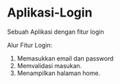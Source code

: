 # Aplikasi-Login
Sebuah Aplikasi dengan fitur login


Alur Fitur Login:
1. Memasukkan email dan password
2. Memvalidasi masukan.
3. Menampilkan halaman home.
